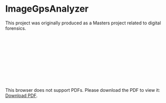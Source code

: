 # ImageGpsAnalyzer
This project was originally produced as a Masters project related to digital forensics. 

<object data="https://github.com/akirby/ImageGpsAnalyzer/blob/master/ImageGpsAnalyzer.pdf" type="application/pdf" width="700px" height="700px">
    <embed src="https://github.com/akirby/ImageGpsAnalyzer/blob/master/ImageGpsAnalyzer.pdf">
        <p>This browser does not support PDFs. Please download the PDF to view it: <a href="https://github.com/akirby/ImageGpsAnalyzer/blob/master/ImageGpsAnalyzer.pdf">Download PDF</a>.</p>
    </embed>
</object>


